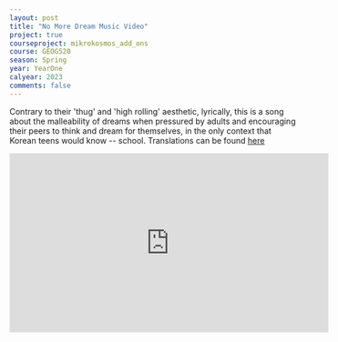 ```yaml
---
layout: post
title: "No More Dream Music Video"
project: true
courseproject: mikrokosmos_add_ons
course: GEOG520
season: Spring
year: YearOne
calyear: 2023
comments: false
---
```


Contrary to their 'thug' and 'high rolling' aesthetic, lyrically, this is a song about the malleability of dreams when pressured by adults and encouraging their peers to think and dream for themselves, in the only context that Korean teens would know -- school. Translations can be found [here](https://genius.com/Genius-english-translations-bts-no-more-dream-english-translation-lyrics)

<iframe width="560" height="315" src="https://www.youtube.com/embed/rBG5L7UsUxA" title="YouTube video player" frameborder="0" allow="accelerometer; autoplay; clipboard-write; encrypted-media; gyroscope; picture-in-picture; web-share" allowfullscreen></iframe>
